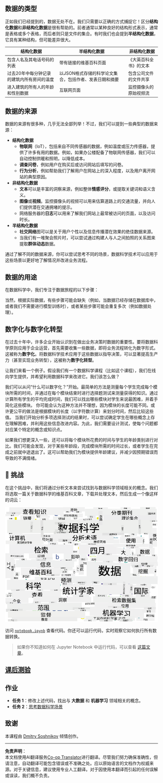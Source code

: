 <!--
CO_OP_TRANSLATOR_METADATA:
{
  "original_hash": "a76ab694b1534fa57981311975660bfe",
  "translation_date": "2025-09-06T12:04:55+00:00",
  "source_file": "1-Introduction/01-defining-data-science/README.md",
  "language_code": "zh"
}
-->
## 数据的类型

正如我们已经提到的，数据无处不在。我们只需要以正确的方式捕捉它！区分**结构化数据**和**非结构化数据**是很有帮助的。前者通常以某种良好的结构形式表示，通常是表格或多个表格，而后者则只是文件的集合。有时我们也会提到**半结构化数据**，它具有某种结构，但可能差异很大。

| 结构化数据                                                                   | 半结构化数据                                                                                  | 非结构化数据                            |
| ---------------------------------------------------------------------------- | --------------------------------------------------------------------------------------------- | --------------------------------------- |
| 包含人名及其电话号码的列表                                                   | 带有链接的维基百科页面                                                                        | 《大英百科全书》的文本                  |
| 过去20年中每分钟记录的建筑内所有房间的温度                                   | 以JSON格式存储的科学论文集合，包括作者、发表日期和摘要                                        | 包含公司文件的文件共享                  |
| 进入建筑的所有人的年龄和性别数据                                             | 互联网页面                                                                                   | 监控摄像头的原始视频流                  |

## 数据的来源

数据的来源有很多种，几乎无法全部列举！不过，我们可以提到一些典型的数据来源：

* **结构化数据**
  - **物联网**（IoT），包括来自不同传感器的数据，例如温度或压力传感器，提供了许多有用的数据。例如，如果办公楼配备了物联网传感器，我们可以自动控制供暖和照明，以降低成本。
  - **调查问卷**，例如用户在购买后或访问网站后填写的问卷。
  - **行为分析**，例如帮助我们了解用户在网站上的深入程度，以及用户离开网站的典型原因。
* **非结构化数据**
  - **文本**可以是丰富的洞察来源，例如整体**情感评分**，或提取关键词和语义含义。
  - **图像**或**视频**。监控摄像头的视频可以用来估算道路上的交通流量，并向人们提供潜在交通拥堵的提示。
  - 网络服务器的**日志**可以用来了解我们网站上最常被访问的页面，以及访问时长。
* **半结构化数据**
  - **社交网络**图可以是关于用户个性以及信息传播潜在效果的绝佳数据来源。
  - 当我们有一堆聚会照片时，可以尝试通过构建人与人之间拍照的关系图来提取**群体动态**数据。

通过了解不同的数据来源，你可以尝试思考不同的场景，数据科学技术可以应用于这些场景以更好地了解情况并改进业务流程。

## 数据的用途

在数据科学中，我们专注于数据旅程的以下步骤：

当然，根据实际数据，有些步骤可能会缺失（例如，当数据已经存储在数据库中，或者我们不需要进行模型训练时），或者某些步骤可能会重复多次（例如数据处理）。

## 数字化与数字化转型

在过去十年中，许多企业开始认识到在做出业务决策时数据的重要性。要将数据科学原则应用于企业运营，首先需要收集一些数据，即将业务流程转化为数字形式。这被称为**数字化**。将数据科学技术应用于这些数据以指导决策，可以显著提高生产力（甚至实现业务转型），这被称为**数字化转型**。

让我们来看一个例子。假设我们有一个数据科学课程（比如这个课程），我们在线向学生提供，并希望利用数据科学来改进它。我们该怎么做？

我们可以从问“什么可以数字化？”开始。最简单的方法是测量每个学生完成每个模块所需的时间，并通过在每个模块结束时进行选择题测试来测量获得的知识。通过计算所有学生的平均完成时间，我们可以找出哪些模块对学生来说最困难，并着手简化这些模块。
你可能会认为这种方法并不理想，因为模块的长度可能不同。或许更公平的做法是根据模块的长度（以字符数计算）来划分时间，然后比较这些值。
当我们开始分析多项选择测试的结果时，可以尝试确定学生在哪些概念上存在理解困难，并利用这些信息改进内容。为此，我们需要设计测试，使每个问题都对应某个特定的概念或知识点。

如果我们想更深入一些，还可以将每个模块所花费的时间与学生的年龄类别进行对比。我们可能会发现，对于某些年龄段，完成模块所需的时间过长，或者学生在完成之前就中途退出了。这可以帮助我们为模块提供年龄建议，并减少因预期错误而导致的不满情绪。

## 🚀 挑战

在这个挑战中，我们将通过分析文本来尝试找到与数据科学领域相关的概念。我们将选取一篇关于数据科学的维基百科文章，下载并处理文本，然后生成一个像这样的词云：

![数据科学词云](../../../../translated_images/ds_wordcloud.664a7c07dca57de017c22bf0498cb40f898d48aa85b3c36a80620fea12fadd42.zh.png)

访问 [`notebook.ipynb`](../../../../1-Introduction/01-defining-data-science/notebook.ipynb ':ignore') 查看代码。你还可以运行代码，实时观察它如何执行所有数据转换。

> 如果你不知道如何在 Jupyter Notebook 中运行代码，可以查看 [这篇文章](https://soshnikov.com/education/how-to-execute-notebooks-from-github/)。

## [课后测验](https://ff-quizzes.netlify.app/en/ds/quiz/1)

## 作业

* **任务 1**：修改上述代码，找出与 **大数据** 和 **机器学习** 领域相关的概念。
* **任务 2**：[思考数据科学场景](assignment.md)

## 致谢

本课程由 [Dmitry Soshnikov](http://soshnikov.com) 倾情创作。

---

**免责声明**：  
本文档使用AI翻译服务[Co-op Translator](https://github.com/Azure/co-op-translator)进行翻译。尽管我们努力确保准确性，但请注意，自动翻译可能包含错误或不准确之处。应以原始语言的文档作为权威来源。对于关键信息，建议使用专业人工翻译。对于因使用本翻译而引起的任何误解或误读，我们概不负责。